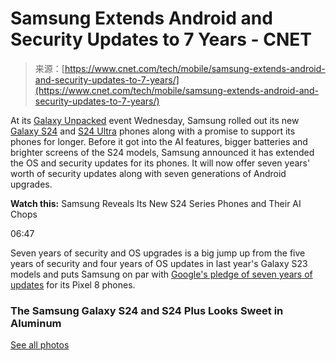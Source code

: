 <!--yml
category: 未分类
date: 2024-05-27 14:54:56
-->

# Samsung Extends Android and Security Updates to 7 Years - CNET

> 来源：[https://www.cnet.com/tech/mobile/samsung-extends-android-and-security-updates-to-7-years/](https://www.cnet.com/tech/mobile/samsung-extends-android-and-security-updates-to-7-years/)

At its [Galaxy Unpacked](https://www.cnet.com/tech/mobile/samsung-unpacked-event-2024-expect-ai-and-the-galaxy-s24-to-share-the-spotlight/) event Wednesday, Samsung rolled out its new [Galaxy S24](https://www.cnet.com/tech/mobile/samsungs-galaxy-s24-and-s24-plus-have-new-ai-perks-bigger-batteries-and-brighter-screens/) and [S24 Ultra](https://www.cnet.com/tech/mobile/samsung-galaxy-s24-ultra-first-look-ai-takes-center-stage/) phones along with a promise to support its phones for longer. Before it got into the AI features, bigger batteries and brighter screens of the S24 models, Samsung announced it has extended the OS and security updates for its phones. It will now offer seven years' worth of security updates along with seven generations of Android upgrades.

**Watch this:** Samsung Reveals Its New S24 Series Phones and Their AI Chops

06:47

Seven years of security and OS upgrades is a big jump up from the five years of security and four years of OS updates in last year's Galaxy S23 models and puts Samsung on par with [Google's pledge of seven years of updates](https://www.cnet.com/tech/mobile/google-promises-pixel-8-phones-will-get-software-updates-through-2030/) for its Pixel 8 phones. 

### The Samsung Galaxy S24 and S24 Plus Looks Sweet in Aluminum

[See all photos](/pictures/the-samsung-galaxy-s24-and-s24-plus-looks-sweet-in-aluminum/)